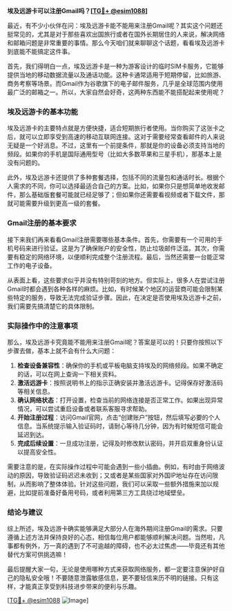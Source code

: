 **埃及远游卡可以注册Gmail吗？[[TG💪+ @esim1088](https://t.me/s/esim1088)]**

最近，有不少小伙伴在问：埃及远游卡能不能用来注册Gmail呢？其实这个问题还挺常见的，尤其是对于那些喜欢出国旅行或者在国外长期居住的人来说，解决网络和邮箱问题是非常重要的事情。那么今天咱们就来聊聊这个话题，看看埃及远游卡到底能不能搞定这件事。

首先，我们得明白一点，埃及远游卡是一种为游客设计的临时SIM卡服务，它能够提供当地的移动数据流量以及通话功能。这种卡通常适用于短期停留，比如旅游、商务考察等场景。而Gmail作为谷歌旗下的电子邮件服务，几乎是全球范围内使用最广泛的邮箱之一。所以，大家自然会好奇，这两种东西能不能搭配起来使用呢？

### 埃及远游卡的基本功能

埃及远游卡的主要特点就是方便快捷，适合短期旅行者使用。当你购买了这张卡之后，就可以立即享受到高速的移动互联网连接。这对于需要经常查看邮件的人来说无疑是一个好消息。不过，这里有一个前提条件，那就是你的设备必须支持当地的频段。如果你的手机是国际通用型号（比如大多数苹果和三星手机），那基本上是没有问题的。

此外，埃及远游卡还提供了多种套餐选择，包括不同的流量包和通话时长。根据个人需求的不同，你可以选择最适合自己的方案。比如，如果你只是想简单地收发邮件，那么基础版套餐可能就已经足够了；但如果你还需要看视频或者下载文件，那就可能需要升级到更高一级的套餐。

### Gmail注册的基本要求

接下来我们再来看看Gmail注册需要哪些基本条件。首先，你需要有一个可用的手机号码来进行验证。这是为了确保账户的安全性，防止垃圾邮件泛滥。其次，你需要有稳定的网络环境，以便顺利完成整个注册流程。最后，当然还需要一台能正常工作的电子设备。

从表面上看，这些要求似乎并没有特别苛刻的地方。但实际上，很多人在尝试注册Gmail时都会遇到各种各样的麻烦。比如，有时候某个地区的运营商可能会限制某些特定的服务，导致无法完成验证步骤。因此，在决定是否使用埃及远游卡之前，我们需要先搞清楚它的具体限制。

### 实际操作中的注意事项

那么，埃及远游卡究竟能不能用来注册Gmail呢？答案是可以的！只要你按照以下步骤去做，基本上就不会有什么大问题：

1. **检查设备兼容性**：确保你的手机或平板电脑支持埃及的网络频段。如果不确定的话，可以在网上查询一下相关资料。
2. **激活远游卡**：按照说明书上的指示正确安装并激活远游卡。记得保存好激活码等相关信息。
3. **确认网络状态**：打开设置，检查当前的网络连接是否正常工作。如果出现异常情况，可以尝试重启设备或者联系客服寻求帮助。
4. **开始注册过程**：访问Gmail官网，点击“创建账户”按钮，然后填写必要的个人信息。当系统提示输入验证码时，请耐心等待几分钟，因为有时候短信可能会延迟到达。
5. **完成后续设置**：一旦成功注册，记得及时修改默认密码，并开启双重身份认证以提高安全性。

需要注意的是，在实际操作过程中可能会遇到一些小插曲。例如，有时由于网络波动的原因，导致验证码迟迟未收到；又或者是某些国家对外国IP地址存在访问限制，从而影响了整体体验。针对这些问题，我们可以采取一些额外措施来加以规避，比如提前准备好备用号码，或者利用第三方工具绕过地域壁垒。

### 结论与建议

综上所述，埃及远游卡确实能够满足大部分人在海外期间注册Gmail的需求。只要遵循上述方法并保持良好的心态，相信每位用户都能够顺利解决问题。当然啦，凡事都有例外，万一真的遇到了不可逾越的障碍，也不必太过焦虑——毕竟还有其他替代方案可供挑选嘛！

最后提醒大家一句，无论是使用哪种方式来获取网络服务，都一定要注意保护好自己的隐私安全哦！不要随意泄露敏感信息，更不要轻信来历不明的链接。只有这样，才能真正享受到科技进步带来的便利与乐趣。

[[TG💪+ @esim1088](https://t.me/s/esim1088) ![Image](https://i.postimg.cc/4NQfJmqS/Snipaste-2025-05-13-00-14-12.png)]